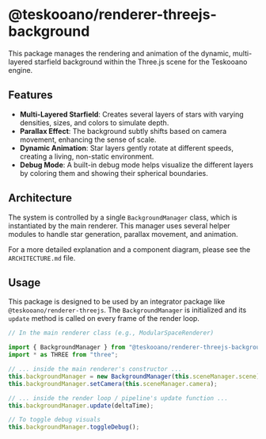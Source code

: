 # @teskooano/renderer-threejs-background

This package manages the rendering and animation of the dynamic, multi-layered starfield background within the Three.js scene for the Teskooano engine.

## Features

- **Multi-Layered Starfield**: Creates several layers of stars with varying densities, sizes, and colors to simulate depth.
- **Parallax Effect**: The background subtly shifts based on camera movement, enhancing the sense of scale.
- **Dynamic Animation**: Star layers gently rotate at different speeds, creating a living, non-static environment.
- **Debug Mode**: A built-in debug mode helps visualize the different layers by coloring them and showing their spherical boundaries.

## Architecture

The system is controlled by a single `BackgroundManager` class, which is instantiated by the main renderer. This manager uses several helper modules to handle star generation, parallax movement, and animation.

For a more detailed explanation and a component diagram, please see the `ARCHITECTURE.md` file.

## Usage

This package is designed to be used by an integrator package like `@teskooano/renderer-threejs`. The `BackgroundManager` is initialized and its `update` method is called on every frame of the render loop.

```typescript
// In the main renderer class (e.g., ModularSpaceRenderer)

import { BackgroundManager } from "@teskooano/renderer-threejs-background";
import * as THREE from "three";

// ... inside the main renderer's constructor ...
this.backgroundManager = new BackgroundManager(this.sceneManager.scene);
this.backgroundManager.setCamera(this.sceneManager.camera);

// ... inside the render loop / pipeline's update function ...
this.backgroundManager.update(deltaTime);

// To toggle debug visuals
this.backgroundManager.toggleDebug();
```
